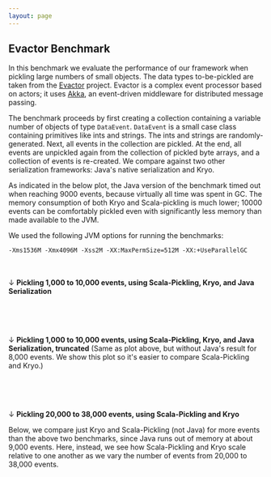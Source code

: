```yaml
---
layout: page
---
```


## Evactor Benchmark

In this benchmark we evaluate the performance of our framework when
pickling large numbers of small objects. The data types to-be-pickled
are taken from the [Evactor](https://github.com/aorwall/evactor)
project. Evactor is a complex event processor based on actors; it uses
[Akka](http://akka.io/), an event-driven middleware for distributed
message passing.

The benchmark proceeds by first creating a collection containing a
variable number of objects of type `DataEvent`. `DataEvent` is a small
case class containing primitives like ints and strings. The ints and
strings are randomly-generated. Next, all events in the collection are
pickled. At the end, all events are unpickled again from the
collection of pickled byte arrays, and a collection of events is
re-created. We compare against two other serialization frameworks:
Java's native serialization and Kryo.

As indicated in the below plot, the Java version of the benchmark
timed out when reaching 9000 events, because virtually all time was
spent in GC. The memory consumption of both Kryo and Scala-pickling is
much lower; 10000 events can be comfortably pickled even with
significantly less memory than made available to the JVM.

We used the following JVM options for running the benchmarks:

    -Xms1536M -Xmx4096M -Xss2M -XX:MaxPermSize=512M -XX:+UseParallelGC

&nbsp;<br/><br/>
&darr; **Pickling 1,000 to 10,000 events, using Scala-Pickling, Kryo, and Java Serialization**
<div id="EvactorBenchPlot">&nbsp;</div>


&nbsp;<br/><br/>
&darr; **Pickling 1,000 to 10,000 events, using Scala-Pickling, Kryo, and Java Serialization, truncated**
(Same as plot above, but without Java's result for 8,000 events. We show this plot so it's easier to compare Scala-Pickling and Kryo.)

<div id="EvactorBenchPlot-trunc">&nbsp;</div>


&nbsp;<br/><br/>
&darr; **Pickling 20,000 to 38,000 events, using Scala-Pickling and Kryo**

Below, we compare just Kryo and Scala-Pickling (not Java) for more events than the above two benchmarks, since Java runs out of memory at about 9,000 events. Here, instead, we see how Scala-Pickling and Kryo scale relative to one another as we vary the number of events from 20,000 to 38,000 events.

<div id="EvactorBenchPlot2">&nbsp;</div>

<script type="text/javascript">
$(document).ready(function() {
  linePlot("EvactorBenchData.tsv", "#EvactorBenchPlot", 1000, 10000);
  linePlot("EvactorBenchData-trunc.tsv", "#EvactorBenchPlot-trunc", 1000, 10000);
  linePlot("EvactorBenchData2.tsv", "#EvactorBenchPlot2", 20000, 38000);
});
</script>
